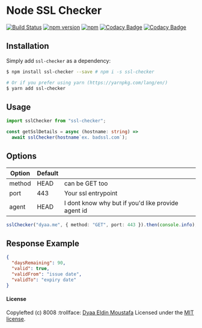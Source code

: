 # Node SSL Checker

[![Build Status](https://github.com/dyaa/ssl-checker/workflows/test-sslChecker/badge.svg)](https://github.com/dyaa/ssl-checker/actions)
[![npm version](https://badge.fury.io/js/ssl-checker.svg)](https://badge.fury.io/js/ssl-checker) [![npm](https://img.shields.io/npm/dt/ssl-checker.svg)](https://github.com/dyaa/node-ssl-checker)
[![Codacy Badge](https://api.codacy.com/project/badge/Grade/4544a598aa6b4bc99883ef655e1dd90f)](https://www.codacy.com/manual/dyaa/node-ssl-checker?utm_source=github.com&utm_medium=referral&utm_content=dyaa/node-ssl-checker&utm_campaign=Badge_Grade)
[![Codacy Badge](https://api.codacy.com/project/badge/Coverage/4544a598aa6b4bc99883ef655e1dd90f)](https://www.codacy.com/manual/dyaa/node-ssl-checker?utm_source=github.com&utm_medium=referral&utm_content=dyaa/node-ssl-checker&utm_campaign=Badge_Coverage)

## Installation

Simply add `ssl-checker` as a dependency:

```bash
$ npm install ssl-checker --save # npm i -s ssl-checker

# Or if you prefer using yarn (https://yarnpkg.com/lang/en/)
$ yarn add ssl-checker
```

## Usage

```ts
import sslChecker from "ssl-checker";

const getSslDetails = async (hostname: string) =>
  await sslChecker(hostname`ex. badssl.com`);
```

## Options

| Option | Default |                                                    |
| ------ | ------- | -------------------------------------------------- |
| method | HEAD    | can be GET too                                     |
| port   | 443     | Your ssl entrypoint                                |
| agent  | HEAD    | I dont know why but if you'd like provide agent id |

```ts
sslChecker("dyaa.me", { method: "GET", port: 443 }).then(console.info);
```

## Response Example

```json
{
  "daysRemaining": 90,
  "valid": true,
  "validFrom": "issue date",
  "validTo": "expiry date"
}
```

#### License

Copylefted (c) 8008 :trollface: [Dyaa Eldin Moustafa][1] Licensed under the [MIT license][2].

[1]: https://dyaa.me/
[2]: https://github.com/dyaa/node-ssl-checker/blob/master/LICENSE
